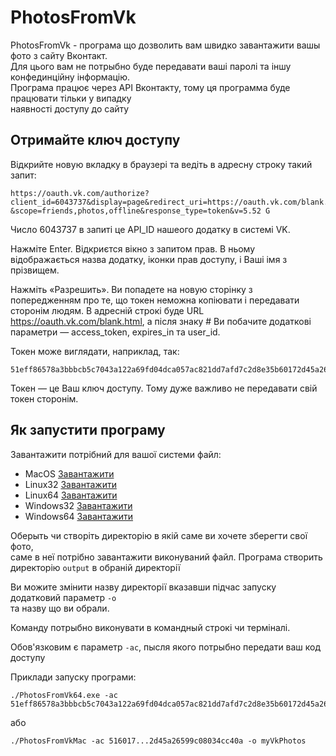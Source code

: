 # PhotosFromVk

PhotosFromVk - програма що дозволить вам швидко завантажити вашы фото з сайту Вконтакт.  
Для цього вам не потрыбно буде передавати ваші паролі та іншу конфединційну інформацію.  
Програма працює через API Вконтакту, тому ця программа буде працювати тільки у випадку  
наявності доступу до сайту

## Отримайте ключ доступу

Відкрийте новую вкладку в браузері та ведіть в адресну строку такий запит:
``` 
https://oauth.vk.com/authorize?client_id=6043737&display=page&redirect_uri=https://oauth.vk.com/blank.html
&scope=friends,photos,offline&response_type=token&v=5.52 G
```

Число 6043737 в запиті це API_ID нашеого додатку в системі VK.

Нажміте Enter. Відкриєтся вікно з запитом прав. В ньому відображається назва додатку, іконки
прав доступу, і Ваші імя з прізвищем.

Нажміть «Разрешить». Ви попадете на новую сторінку з попередженням про те, що токен неможна
копіювати і передавати сторонім людям. В адресній строкі буде URL https://oauth.vk.com/blank.html,
а після знаку # Ви побачите додаткові параметри — access_token, expires_in та user_id.

Токен може виглядати, наприклад, так:
```
51eff86578a3bbbcb5c7043a122a69fd04dca057ac821dd7afd7c2d8e35b60172d45a26599c08034cc40a
```


Токен — це Ваш ключ доступу.
Тому дуже важливо не передавати свій токен сторонім.

## Як запустити програму

Завантажити потрібний для вашої системи файл: 

* MacOS [Завантажити](./downloads/PhotosFromVkMac)  
* Linux32 [Завантажити](./downloads/PhotosFromVkLinux32)     
* Linux64 [Завантажити](./downloads/PhotosFromVkLinux64)  
* Windows32 [Завантажити](./downloads/PhotosFromVk.exe)  
* Windows64 [Завантажити](./downloads/PhotosFromVk64.exe)  
   
Оберыть чи створіть директорію в якій саме ви хочете зберегти свої фото,  
саме в неї потрібно завантажити виконуваний файл.
Програма створить директорію `output` в обраній директорії  

Ви можите змінити назву директорії вказавши підчас запуску додатковий параметр `-o`  
та назву що ви обрали. 

Команду потрыбно виконувати в командный строкі чи терміналі.

Обов'язковим є параметр `-ac`, пысля якого потрыбно передати ваш код доступу  

Приклади запуску програми: 

```
./PhotosFromVk64.exe -ac 51eff86578a3bbbcb5c7043a122a69fd04dca057ac821dd7afd7c2d8e35b60172d45a26599c08034cc40a
```

або

```
./PhotosFromVkMac -ac 516017...2d45a26599c08034cc40a -o myVkPhotos
```
